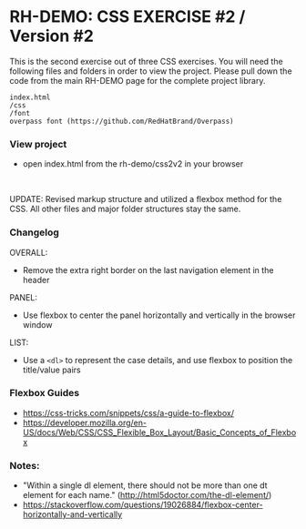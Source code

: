 # RH-DEMO: CSS EXERCISE #2 / Version #2

This is the second exercise out of three CSS exercises. You will need the following files and folders in order to view the project. Please pull down the code from the main RH-DEMO page for the complete project library.  

```
index.html
/css 
/font
overpass font (https://github.com/RedHatBrand/Overpass)   
```

### View project
- open index.html from the rh-demo/css2v2 in your browser   

<br>

UPDATE: Revised markup structure and utilized a flexbox method for the CSS. All other files and major folder structures stay the same.  

### Changelog
OVERALL:
- Remove the extra right border on the last navigation element in the header

PANEL:
- Use flexbox to center the panel horizontally and vertically in the browser window

LIST:
- Use a `<dl>` to represent the case details, and use flexbox to position the title/value pairs


### Flexbox Guides
- https://css-tricks.com/snippets/css/a-guide-to-flexbox/
- https://developer.mozilla.org/en-US/docs/Web/CSS/CSS_Flexible_Box_Layout/Basic_Concepts_of_Flexbox

### Notes:
- "Within a single dl element, there should not be more than one dt element for each name." (http://html5doctor.com/the-dl-element/)
- https://stackoverflow.com/questions/19026884/flexbox-center-horizontally-and-vertically



